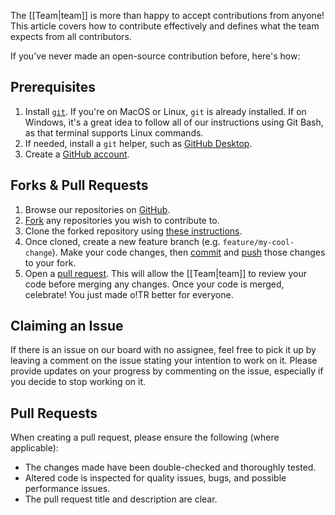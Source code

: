 The [[Team|team]] is more than happy to accept contributions from anyone! This article covers how to contribute effectively and defines what the team expects from all contributors.

If you've never made an open-source contribution before, here's how:

## Prerequisites

1. Install [`git`](https://git-scm.com/book/en/v2/Getting-Started-Installing-Git). If you're on MacOS or Linux, `git` is already installed. If on Windows, it's a great idea to follow all of our instructions using Git Bash, as that terminal supports Linux commands.
2. If needed, install a `git` helper, such as [GitHub Desktop](https://github.com/apps/desktop).
3. Create a [GitHub account](https://github.com/signup).

## Forks & Pull Requests

1. Browse our repositories on [GitHub](https://github.com/osu-tournament-rating).
2. [Fork](https://docs.github.com/en/pull-requests/collaborating-with-pull-requests/working-with-forks/fork-a-repo#forking-a-repository) any repositories you wish to contribute to.
3. Clone the forked repository using [these instructions](https://docs.github.com/en/pull-requests/collaborating-with-pull-requests/working-with-forks/fork-a-repo#cloning-your-forked-repository).
4. Once cloned, create a new feature branch (e.g. `feature/my-cool-change`). Make your code changes, then [commit](https://www.w3schools.com/git/git_commit.asp) and [push](https://docs.github.com/en/get-started/using-git/pushing-commits-to-a-remote-repository) those changes to your fork.
5. Open a [pull request](https://docs.github.com/en/pull-requests/collaborating-with-pull-requests/proposing-changes-to-your-work-with-pull-requests/creating-a-pull-request-from-a-fork). This will allow the [[Team|team]] to review your code before merging any changes. Once your code is merged, celebrate! You just made o!TR better for everyone.

## Claiming an Issue

If there is an issue on our board with no assignee, feel free to pick it up by leaving a comment on the issue stating your intention to work on it. Please provide updates on your progress by commenting on the issue, especially if you decide to stop working on it.

## Pull Requests

When creating a pull request, please ensure the following (where applicable):

- The changes made have been double-checked and thoroughly tested.
- Altered code is inspected for quality issues, bugs, and possible performance issues.
- The pull request title and description are clear.
